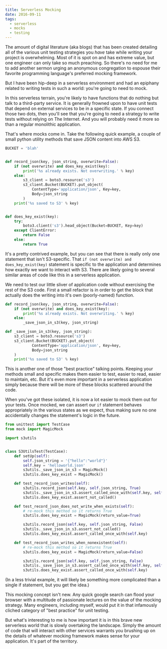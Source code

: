 ```yaml
---
title: Serverless Mocking
date: 2016-09-11
tags:
  - serverless
  - mocks
  - testing
---
```


The amount of digital literature (aka blogs) that has been created detailing all of the various unit testing strategies
you _have_ take while writing your project is overwhelming. Most of it is spot on and has extreme
value, but one engineer can only take so much preaching. So there's no need for me to add another sermon urging an
anonymous congregation to espouse their favorite programming language's preferred mocking framework.

<!-- excerpt -->

But I have been hip-deep in a serverless environment and had an epiphany related to writing tests in such a world:
you're going to need to mock.

In this serverless terrain, you're likely to have functions that do nothing but talk to a third-party service. It is
generally frowned upon to have unit tests that depend on external services to be in a specific state. If you connect
those two dots, then you'll see that you're going to need a strategy to write tests without relying on The Internet.
And you will probably need it more so than a regular monolithic application.

That's where mocks come in. Take the following quick example, a couple of small python utility methods that save JSON
content into AWS S3.

```python
BUCKET = 'blah'


def record_json(key, json_string, overwrite=False):
    if (not overwrite) and does_key_exist(key):
        print('%s already exists. Not overwriting.' % key)
    else:
        s3_client = boto3.resource('s3')
        s3_client.Bucket(BUCKET).put_object(
            ContentType='application/json', Key=key,
            Body=json_string
        )
    print('%s saved to S3' % key)


def does_key_exist(key):
    try:
        boto3.client('s3').head_object(Bucket=BUCKET, Key=key)
    except ClientError:
        return False
    else:
        return True
```

It's a pretty contrived example, but you can see that there is really only one statement that isn't S3-specific. That
`if (not overwrite) and does_key_exist(key)` statement is specific to the application and determines how exactly we
want to interact with S3. There are likely going to several similar areas of code like this in a
serverless application.

We need to test our little sliver of application code without exercising the rest of the S3 code. First a small refactor
is in order to get the block that actually does the writing into it's own (poorly-named) function.

```python
def record_json(key, json_string, overwrite=False):
    if (not overwrite) and does_key_exist(key):
        print('%s already exists. Not overwriting.' % key)
    else:
        _save_json_in_s3(key, json_string)

def _save_json_in_s3(key, json_string):
    s3_client = boto3.resource('s3')
    s3_client.Bucket(BUCKET).put_object(
            ContentType='application/json', Key=key,
            Body=json_string
    )
    print('%s saved to S3' % key)
```

This is another one of those "best practice" talking points. Keeping your methods small and specific makes them
easier to test, easier to read, easier to maintain, etc. But it's even more important in a serverless application
simply because there will be more of these blocks scattered around the code.

When you've got these isolated, it is now a lot easier to mock them out for your tests. Once mocked, we can assert
our `if` statement behaves appropriately in the various states as we expect, thus making sure no one accidentally
changes the statement's logic in the future.

```python
from unittest import TestCase
from mock import MagicMock

import s3utils


class S3UtilsTest(TestCase):
    def setUp(self):
        self.json_string = '{"hello":"world"}'
        self.key = 'helloworld.json'
        s3utils._save_json_in_s3 = MagicMock()
        s3utils.does_key_exist = MagicMock()

    def test_record_json_writes(self):
        s3utils.record_json(self.key, self.json_string, True)
        s3utils._save_json_in_s3.assert_called_once_with(self.key, self.json_string)
        s3utils.does_key_exist.assert_not_called()

    def test_record_json_does_not_write_when_exists(self):
        # re-mock this method so it returns True
        s3utils.does_key_exist = MagicMock(return_value=True)

        s3utils.record_json(self.key, self.json_string, False)
        s3utils._save_json_in_s3.assert_not_called()
        s3utils.does_key_exist.assert_called_once_with(self.key)

    def test_record_json_writes_when_nonexistent(self):
        # re-mock this method so it returns True
        s3utils.does_key_exist = MagicMock(return_value=False)

        s3utils.record_json(self.key, self.json_string, False)
        s3utils._save_json_in_s3.assert_called_once_with(self.key, self.json_string)
        s3utils.does_key_exist.assert_called_once_with(self.key)
```

(In a less trivial example, it will likely be something more complicated than a single if statement, but you get the
idea.)

This mocking concept isn't new. Any quick google search can flood your browser with a multitude of passionate lectures
on the value of the mocking strategy. Many engineers, including myself, would put it in that infamously cliched category
of "best practice" for unit testing.

But what's interesting to me is how important it is in this brave new serverless world that is slowly overtaking the
landscape. Simply the amount of code that will interact with other services warrants you brushing up on the details of
whatever mocking framework makes sense for your application. It's part of the territory.
